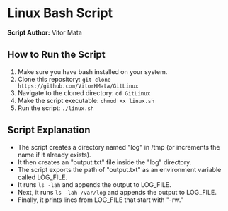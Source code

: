 # Linux Bash Script

**Script Author:** Vitor Mata

## How to Run the Script

1. Make sure you have bash installed on your system.
2. Clone this repository: `git clone https://github.com/VitorHMata/GitLinux`
3. Navigate to the cloned directory: `cd GitLinux`
4. Make the script executable: `chmod +x linux.sh`
5. Run the script: `./linux.sh`

## Script Explanation

- The script creates a directory named "log" in /tmp (or increments the name if it already exists).
- It then creates an "output.txt" file inside the "log" directory.
- The script exports the path of "output.txt" as an environment variable called LOG_FILE.
- It runs `ls -lah` and appends the output to LOG_FILE.
- Next, it runs `ls -lah /var/log` and appends the output to LOG_FILE.
- Finally, it prints lines from LOG_FILE that start with "-rw."
